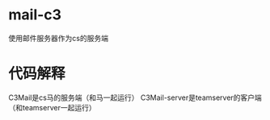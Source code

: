 # mail-c3
使用邮件服务器作为cs的服务端
# 代码解释
C3Mail是cs马的服务端（和马一起运行）
C3Mail-server是teamserver的客户端（和teamserver一起运行）
